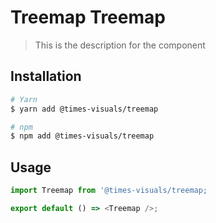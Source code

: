 # Treemap Treemap

> This is the description for the component

## Installation

```bash
# Yarn
$ yarn add @times-visuals/treemap

# npm
$ npm add @times-visuals/treemap
```

## Usage

```js
import Treemap from '@times-visuals/treemap;

export default () => <Treemap />;
```
